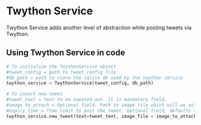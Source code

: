 Twython Service
===============
Twython Service adds another level of abstraction while posting tweets via Twython.

## Using Twython Service in code
`````python
# To initialize the TwythonService object
#tweet_config = path to tweet config file
#db_path = path to store the sqlite db used by the twython service
twython_service = TwythonService(tweet_config, db_path)

# To insert new tweet
#tweet_text = text to be tweeted out. It is mandatory field.
#image_to_attach = Optional field. Path to image file which will we attached to the tweet.
#expiry_time = Time limit to post the tweet. Optional field, defaults to 30 days.
twython_service.new_tweet(text=tweet_text, image_file = image_to_attach, expiry_time = expiry_time)

`````
